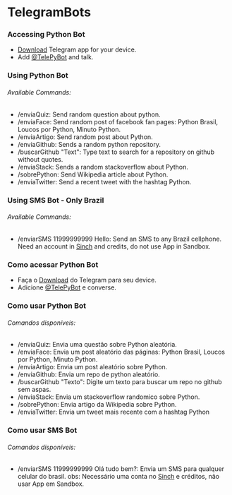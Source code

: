 # TelegramBots

### Accessing Python Bot
* [Download](http://telegram.org) Telegram app for your device.
* Add [@TelePyBot](http://telegram.me/TelePyBot) and talk.

### Using Python Bot
###### Available Commands:
* /enviaQuiz: Send random question about python.
* /enviaFace: Send random post of facebook fan pages: Python Brasil, Loucos por Python, Minuto Python.
* /enviaArtigo: Send random post about Python.
* /enviaGithub: Sends a random python repository.
* /buscarGithub "Text": Type text to search for a repository on github without quotes.
* /enviaStack: Sends a random stackoverflow about Python.
* /sobrePython: Send Wikipedia article about Python.
* /enviaTwitter: Send a recent tweet with the hashtag Python.

### Using SMS Bot - Only Brazil
###### Available Commands:
* /enviarSMS 11999999999 Hello: Send an SMS to any Brazil cellphone. Need an account in [Sinch](http://sinch.com) and credits, do not use App in Sandbox.

### Como acessar Python Bot
* Faça o [Download](http://telegram.org) do Telegram para seu device.
* Adicione [@TelePyBot](http://telegram.me/TelePyBot) e converse.

### Como usar Python Bot
###### Comandos disponíveis:
* /enviaQuiz: Envia uma questão sobre Python aleatória.
* /enviaFace: Envia um post aleatório das páginas: Python Brasil, Loucos por Python, Minuto Python.
* /enviaArtigo: Envia um post aleatório sobre Python.
* /enviaGithub: Envia um repo de python aleatório.
* /buscarGithub "Texto": Digite um texto para buscar um repo no github sem aspas.
* /enviaStack: Envia um stackoverflow randomico sobre Python.
* /sobrePython: Envia artigo da Wikipedia sobre Python.
* /enviaTwitter: Envia um tweet mais recente com a hashtag Python

### Como usar SMS Bot
###### Comandos disponíveis:
* /enviarSMS 11999999999 Olá tudo bem?: Envia um SMS para qualquer celular do brasil. obs: Necessário uma conta no [Sinch](http://sinch.com) e créditos, não usar App em Sandbox.
